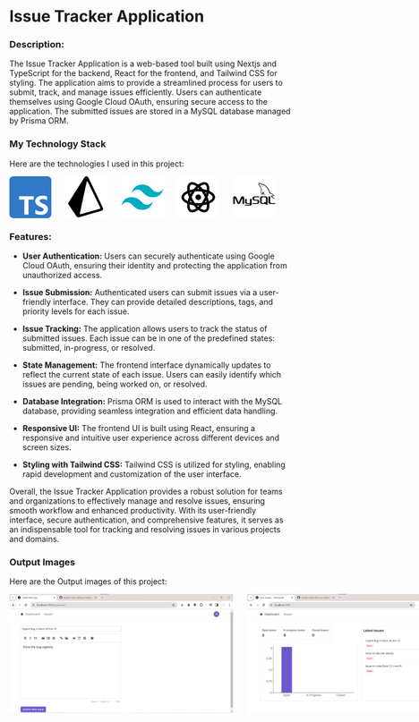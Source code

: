 # Issue Tracker Application

### Description:
The Issue Tracker Application is a web-based tool built using Nextjs and TypeScript for the backend, React for the frontend, and Tailwind CSS for styling. The application aims to provide a streamlined process for users to submit, track, and manage issues efficiently. Users can authenticate themselves using Google Cloud OAuth, ensuring secure access to the application. The submitted issues are stored in a MySQL database managed by Prisma ORM.

### My Technology Stack
Here are the technologies I used in this project:

<div style="display: flex; flex-direction: row;">
<img src="Images/typescript.png" width="75" height="75" style="margin-right: 25px;">
<!-- <img src="Images/icons8-nodejs-128.png" width="75" height="75" style="margin-right: 25px;"> -->
<img src="Images/icons8-prisma-orm-100.png" width="75" height="75" style="margin-right: 25px;">
<img src="Images/icons8-tailwind-css-144.png" width="75" height="75" style="margin-right: 25px;">
<img src="Images/icons8-react-120.png" width="75" height="75" style="margin-right: 25px;">
<img src="Images/icons8-mysql-100.png" width="75" height="75" style="margin-right: 25px;">
</div>


### Features:

- **User Authentication:** Users can securely authenticate using Google Cloud OAuth, ensuring their identity and protecting the application from unauthorized access.

- **Issue Submission:** Authenticated users can submit issues via a user-friendly interface. They can provide detailed descriptions, tags, and priority levels for each issue.

- **Issue Tracking:** The application allows users to track the status of submitted issues. Each issue can be in one of the predefined states: submitted, in-progress, or resolved.

- **State Management:** The frontend interface dynamically updates to reflect the current state of each issue. Users can easily identify which issues are pending, being worked on, or resolved.

- **Database Integration:** Prisma ORM is used to interact with the MySQL database, providing seamless integration and efficient data handling.

- **Responsive UI:** The frontend UI is built using React, ensuring a responsive and intuitive user experience across different devices and screen sizes.

- **Styling with Tailwind CSS:** Tailwind CSS is utilized for styling, enabling rapid development and customization of the user interface.



Overall, the Issue Tracker Application provides a robust solution for teams and organizations to effectively manage and resolve issues, ensuring smooth workflow and enhanced productivity. With its user-friendly interface, secure authentication, and comprehensive features, it serves as an indispensable tool for tracking and resolving issues in various projects and domains.


### Output Images
Here are the Output images of this project:

<div style="display: flex; flex-direction: row;">
<img src="Images/Output/Dashboard Image - 1.jpg" width="400" style="margin-right: 25px; margin-bottom: 25px;">
<img src="Images/Output/Dashboard Output -2.jpg" width="400" style="margin-right: 25px; margin-bottom: 25px;">
<img src="Images/Output/Issue Image.jpg" width="400" style="margin-right: 25px; margin-bottom: 25px;">
<img src="Images/Output/Authentication.jpg" width="400" style="margin-right: 25px; margin-bottom: 25px;">
<img src="Images/Output/Google Authentication.jpg" width="400" style="margin-right: 25px; margin-bottom: 25px;">
</div>
